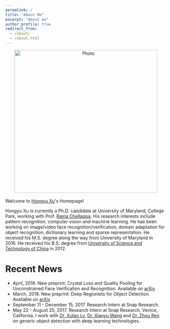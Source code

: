 ```yaml
---
permalink: /
title: "About Me"
excerpt: "About me"
author_profile: true
redirect_from: 
  - /about/
  - /about.html
---
```


<p align="center">
  <img src="https://hyxu2006.github.io/files/hongyuxu_img.jpg?raw=true" alt="Photo" style="width: 450px;"/> 
</p>

Welcome to [Hongyu Xu](https://hyxu2006.github.io)'s Homepage!        

Hongyu Xu is currently a Ph.D. candidate at University of Maryland, College Park, working with Prof. [Rama Chellappa](http://legacydirs.umiacs.umd.edu/~rama/). His research interests include pattern recognition, computer vision and machine learning. He has been working on image/video face recognition/verification, domain adaptation for object recognition, dictionary learning and sparse representation. He received his M.S. degree along the way from University of Maryland in 2016. He received his B.S. degree from [University of Science and Technology of China](http://en.ustc.edu.cn/) in 2012.

# Recent News
* April, 2018. New preprint: 
Crystal Loss and Quality Pooling for Unconstrained Face Verification and Recognition. Available on [arXiv](https://arxiv.org/abs/1804.01159)
* March, 2018. New preprint: Deep Regionlets for Object Detection. Available on [arXiv](https://arxiv.org/abs/1712.02408)
* September 11 - December 15, 2017. Research Intern at Snap Research.
* May 22 - August 25, 2017. Research Intern at Snap Research, Venice, California. I work with [Dr. Xutao Lv](http://xutaolv.com/), [Dr. Xiaoyu Wang](http://www.xiaoyumu.com/) and [Dr. Zhou Ren](http://web.cs.ucla.edu/~zhou.ren/) on generic object detection with deep learning technologies. 
